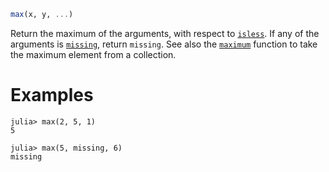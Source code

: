 ```julia
max(x, y, ...)
```

Return the maximum of the arguments, with respect to [`isless`](@ref). If any of the arguments is [`missing`](@ref), return `missing`. See also the [`maximum`](@ref) function to take the maximum element from a collection.

# Examples

```jldoctest
julia> max(2, 5, 1)
5

julia> max(5, missing, 6)
missing
```
